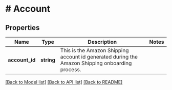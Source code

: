 # # Account

## Properties

Name | Type | Description | Notes
------------ | ------------- | ------------- | -------------
**account_id** | **string** | This is the Amazon Shipping account id generated during the Amazon Shipping onboarding process. |

[[Back to Model list]](../../README.md#models) [[Back to API list]](../../README.md#endpoints) [[Back to README]](../../README.md)
